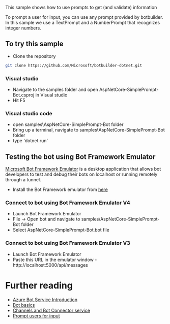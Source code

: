 ﻿This sample shows how to use prompts to get (and validate) information

To prompt a user for input, you can use any prompt provided by botbuilder. In this sample we use a TextPrompt and a NumberPrompt that recognizes integer numbers.

## To try this sample
- Clone the repository
```bash
git clone https://github.com/Microsoft/botbuilder-dotnet.git
```

### Visual studio
- Navigate to the samples folder and open AspNetCore-SimplePrompt-Bot.csproj in Visual studio 
- Hit F5

### Visual studio code
- open samples\AspNetCore-SimplePrompt-Bot folder
- Bring up a terminal, navigate to samples\AspNetCore-SimplePrompt-Bot folder
- type 'dotnet run'

## Testing the bot using Bot Framework Emulator
[Microsoft Bot Framework Emulator](https://github.com/microsoft/botframework-emulator) is a desktop application that allows bot developers to test and debug their bots on localhost or running remotely through a tunnel.

- Install the Bot Framework emulator from [here](https://github.com/Microsoft/BotFramework-Emulator/releases)

### Connect to bot using Bot Framework Emulator **V4**
- Launch Bot Framework Emulator
- File -> Open bot and navigate to samples\AspNetCore-SimplePrompt-Bot folder
- Select AspNetCore-SimplePrompt-Bot.bot file

### Connect to bot using Bot Framework Emulator **V3**
- Launch Bot Framework Emulator
- Paste this URL in the emulator window - http://localhost:5000/api/messages

# Further reading

- [Azure Bot Service Introduction](https://docs.microsoft.com/en-us/azure/bot-service/bot-service-overview-introduction?view=azure-bot-service-4.0)
- [Bot basics](https://docs.microsoft.com/en-us/azure/bot-service/bot-builder-basics?view=azure-bot-service-4.0)
- [Channels and Bot Connector service](https://docs.microsoft.com/en-us/azure/bot-service/bot-concepts?view=azure-bot-service-4.0)
- [Prompt users for input](https://docs.microsoft.com/en-us/azure/bot-service/bot-builder-prompts?view=azure-bot-service-4.0&tabs=csharp)